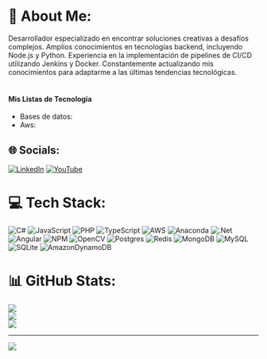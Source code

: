 # 💫 About Me:
Desarrollador especializado en encontrar soluciones creativas a desafíos complejos. Amplios conocimientos en tecnologías backend, incluyendo Node.js y Python. Experiencia en la implementación de pipelines de CI/CD utilizando Jenkins y Docker. Constantemente actualizando mis conocimientos para adaptarme a las últimas tendencias tecnológicas.
<br><br>
<h4>Mis Listas de Tecnología</h4>
    <ul>
        <li>
            <span> Bases de datos:</span>
            <a href="https://www.youtube.com/watch?v=Etd01Zy-b3Q&list=PLQuY31rwzcq6bHlTulBE98Z136BfDe94j"></a>
        </li>
         <li>
            <span> Aws:</span>
            <a href="https://www.youtube.com/watch?v=Etd01Zy-b3Q&list=PLQuY31rwzcq6bHlTulBE98Z136BfDe94j"></a>
        </li>
    </ul>


## 🌐 Socials:
[![LinkedIn](https://img.shields.io/badge/LinkedIn-%230077B5.svg?logo=linkedin&logoColor=white)](https://linkedin.com/in/fabian-barbon-1b258111a) [![YouTube](https://img.shields.io/badge/YouTube-%23FF0000.svg?logo=YouTube&logoColor=white)](https://youtube.com/@@fabiansochabarbon2820) 

# 💻 Tech Stack:
![C#](https://img.shields.io/badge/c%23-%23239120.svg?style=for-the-badge&logo=csharp&logoColor=white) ![JavaScript](https://img.shields.io/badge/javascript-%23323330.svg?style=for-the-badge&logo=javascript&logoColor=%23F7DF1E) ![PHP](https://img.shields.io/badge/php-%23777BB4.svg?style=for-the-badge&logo=php&logoColor=white) ![TypeScript](https://img.shields.io/badge/typescript-%23007ACC.svg?style=for-the-badge&logo=typescript&logoColor=white) ![AWS](https://img.shields.io/badge/AWS-%23FF9900.svg?style=for-the-badge&logo=amazon-aws&logoColor=white) ![Anaconda](https://img.shields.io/badge/Anaconda-%2344A833.svg?style=for-the-badge&logo=anaconda&logoColor=white) ![.Net](https://img.shields.io/badge/.NET-5C2D91?style=for-the-badge&logo=.net&logoColor=white) ![Angular](https://img.shields.io/badge/angular-%23DD0031.svg?style=for-the-badge&logo=angular&logoColor=white) ![NPM](https://img.shields.io/badge/NPM-%23CB3837.svg?style=for-the-badge&logo=npm&logoColor=white) ![OpenCV](https://img.shields.io/badge/opencv-%23white.svg?style=for-the-badge&logo=opencv&logoColor=white) ![Postgres](https://img.shields.io/badge/postgres-%23316192.svg?style=for-the-badge&logo=postgresql&logoColor=white) ![Redis](https://img.shields.io/badge/redis-%23DD0031.svg?style=for-the-badge&logo=redis&logoColor=white) ![MongoDB](https://img.shields.io/badge/MongoDB-%234ea94b.svg?style=for-the-badge&logo=mongodb&logoColor=white) ![MySQL](https://img.shields.io/badge/mysql-4479A1.svg?style=for-the-badge&logo=mysql&logoColor=white) ![SQLite](https://img.shields.io/badge/sqlite-%2307405e.svg?style=for-the-badge&logo=sqlite&logoColor=white) ![AmazonDynamoDB](https://img.shields.io/badge/Amazon%20DynamoDB-4053D6?style=for-the-badge&logo=Amazon%20DynamoDB&logoColor=white)
# 📊 GitHub Stats:
![](https://github-readme-stats.vercel.app/api?username=Faydiamond&theme=dark&hide_border=false&include_all_commits=false&count_private=true)<br/>
![](https://github-readme-streak-stats.herokuapp.com/?user=Faydiamond&theme=dark&hide_border=false)<br/>
![](https://github-readme-stats.vercel.app/api/top-langs/?username=Faydiamond&theme=dark&hide_border=false&include_all_commits=false&count_private=true&layout=compact)

---
[![](https://visitcount.itsvg.in/api?id=Faydiamond&icon=0&color=0)](https://visitcount.itsvg.in)

<!-- Proudly created with GPRM ( https://gprm.itsvg.in ) -->
